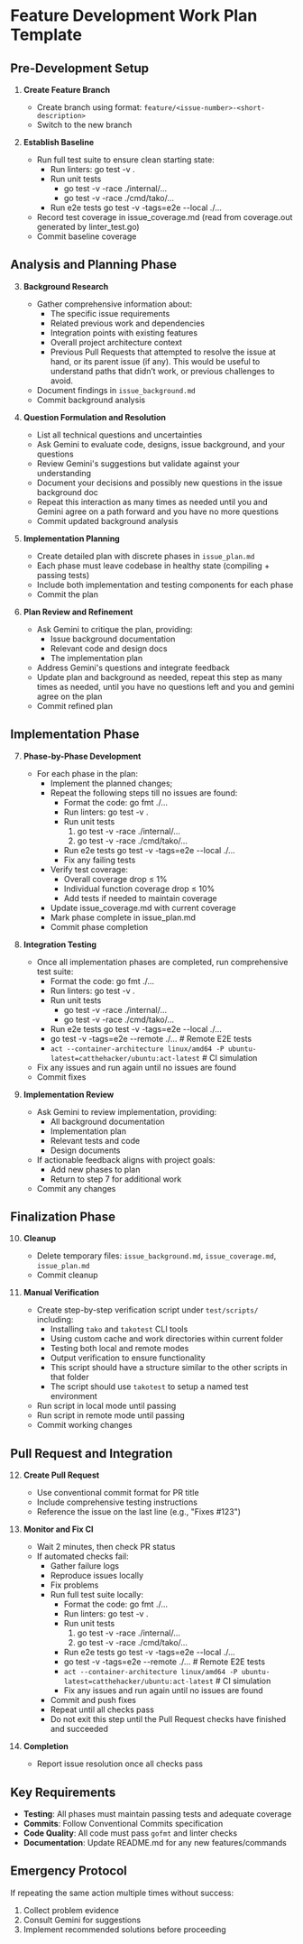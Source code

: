 # Feature Development Work Plan Template

## Pre-Development Setup

1. **Create Feature Branch**  
     
   - Create branch using format: `feature/<issue-number>-<short-description>`  
   - Switch to the new branch

   

2. **Establish Baseline**  
     
   - Run full test suite to ensure clean starting state:  
     - Run linters: go test  \-v .  
     - Run unit tests  
       - go test \-v \-race ./internal/…  
       - go test \-v \-race ./cmd/tako/…  
     - Run e2e tests go test \-v \-tags=e2e \--local ./…  
   - Record test coverage in issue\_coverage.md (read from coverage.out generated by linter\_test.go)  
   - Commit baseline coverage

## Analysis and Planning Phase

3. **Background Research**  
     
   - Gather comprehensive information about:  
     - The specific issue requirements  
     - Related previous work and dependencies  
     - Integration points with existing features  
     - Overall project architecture context  
     - Previous Pull Requests that attempted to resolve the issue at hand, or its parent issue (if any). This would be useful to understand paths that didn’t work, or previous challenges to avoid.  
   - Document findings in `issue_background.md`  
   - Commit background analysis

   

4. **Question Formulation and Resolution**  
     
   - List all technical questions and uncertainties  
   - Ask Gemini to evaluate code, designs, issue background, and your questions  
   - Review Gemini's suggestions but validate against your understanding  
   - Document your decisions and possibly new questions in the issue background doc  
   - Repeat this interaction as many times as needed until you and Gemini agree on a path forward and you have no more questions  
   - Commit updated background analysis

   

5. **Implementation Planning**  
     
   - Create detailed plan with discrete phases in `issue_plan.md`  
   - Each phase must leave codebase in healthy state (compiling \+ passing tests)  
   - Include both implementation and testing components for each phase  
   - Commit the plan

   

6. **Plan Review and Refinement**  
     
   - Ask Gemini to critique the plan, providing:  
     - Issue background documentation  
     - Relevant code and design docs  
     - The implementation plan  
   - Address Gemini's questions and integrate feedback  
   - Update plan and background as needed, repeat this step as many times as needed, until you have no questions left and you and gemini agree on the plan  
   - Commit refined plan

## Implementation Phase

7. **Phase-by-Phase Development**  
     
   - For each phase in the plan:  
     - Implement the planned changes;  
     - Repeat the following steps till no issues are found:  
       - Format the code: go fmt ./…  
       - Run linters: go test  \-v .  
       - Run unit tests  
         1. go test \-v \-race ./internal/…  
         2. go test \-v \-race ./cmd/tako/…  
       - Run e2e tests go test \-v \-tags=e2e \--local ./…  
       - Fix any failing tests  
     - Verify test coverage:  
       - Overall coverage drop ≤ 1%  
       - Individual function coverage drop ≤ 10%  
       - Add tests if needed to maintain coverage  
     - Update issue\_coverage.md with current coverage  
     - Mark phase complete in issue\_plan.md  
     - Commit phase completion

   

8. **Integration Testing**  
     
   - Once all implementation phases are completed, run comprehensive test suite:  
     - Format the code: go fmt ./…  
     - Run linters: go test  \-v .  
     - Run unit tests  
       - go test \-v \-race ./internal/…  
       - go test \-v \-race ./cmd/tako/…  
     - Run e2e tests go test \-v \-tags=e2e \--local ./…  
     - go test \-v \-tags=e2e \--remote ./…  \# Remote E2E tests  
     - `act --container-architecture linux/amd64 -P ubuntu-latest=catthehacker/ubuntu:act-latest`  \# CI simulation  
   - Fix any issues and run again until no issues are found  
   - Commit fixes

   

9. **Implementation Review**  
   - Ask Gemini to review implementation, providing:  
     - All background documentation  
     - Implementation plan  
     - Relevant tests and code  
     - Design documents  
   - If actionable feedback aligns with project goals:  
     - Add new phases to plan  
     - Return to step 7 for additional work  
   - Commit any changes

## Finalization Phase

10. **Cleanup**  
      
    - Delete temporary files: `issue_background.md`, `issue_coverage.md`, `issue_plan.md`  
    - Commit cleanup

    

11. **Manual Verification**  
    - Create step-by-step verification script under `test/scripts/` including:  
      - Installing `tako` and `takotest` CLI tools  
      - Using custom cache and work directories within current folder  
      - Testing both local and remote modes  
      - Output verification to ensure functionality  
      - This script should have a structure similar to the other scripts in that folder  
      - The script should use `takotest` to setup a named test environment  
    - Run script in local mode until passing  
    - Run script in remote mode until passing  
    - Commit working changes

## Pull Request and Integration

12. **Create Pull Request**  
      
    - Use conventional commit format for PR title  
    - Include comprehensive testing instructions  
    - Reference the issue on the last line (e.g., "Fixes \#123")

    

13. **Monitor and Fix CI**  
      
    - Wait 2 minutes, then check PR status  
    - If automated checks fail:  
      - Gather failure logs  
      - Reproduce issues locally  
      - Fix problems  
      - Run full test suite locally:  
        - Format the code: go fmt ./…  
        - Run linters: go test  \-v .  
        - Run unit tests  
          1. go test \-v \-race ./internal/…  
          2. go test \-v \-race ./cmd/tako/…  
        - Run e2e tests go test \-v \-tags=e2e \--local ./…  
        - go test \-v \-tags=e2e \--remote ./…  \# Remote E2E tests  
        - `act --container-architecture linux/amd64 -P ubuntu-latest=catthehacker/ubuntu:act-latest`  \# CI simulation  
        - Fix any issues and run again until no issues are found  
      - Commit and push fixes  
      - Repeat until all checks pass  
      - Do not exit this step until the Pull Request checks have finished and succeeded

    

14. **Completion**  
      
    - Report issue resolution once all checks pass

## Key Requirements

- **Testing**: All phases must maintain passing tests and adequate coverage  
- **Commits**: Follow Conventional Commits specification  
- **Code Quality**: All code must pass `gofmt` and linter checks  
- **Documentation**: Update README.md for any new features/commands

## Emergency Protocol

If repeating the same action multiple times without success:

1. Collect problem evidence  
2. Consult Gemini for suggestions  
3. Implement recommended solutions before proceeding
